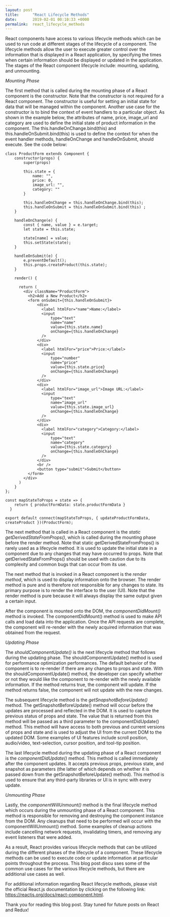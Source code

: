 ```yaml
---
layout: post
title:      "React Lifecycle Methods"
date:       2019-02-01 00:10:33 +0000
permalink:  react_lifecycle_methods
---
```



React components have access to various lifecycle methods which can be used to run code at different stages of the lifecycle of a component. The lifecycle methods allow the user to execute greater control over the information that is displayed in a React application, by specifying the times when certain information should be displayed or updated in the application. The stages of the React component lifecycle include: mounting, updating, and unmounting.

*Mounting Phase*

The first method that is called during the mounting phase of a React component is the constructor. Note that the constructor is not required for a React component. The constructor is useful for setting an initial state for data that will be managed within the component. Another use case for the constructor is to bind the context of event handlers to a particular object. As shown in the example below, the attributes of name, price, image_url and category are used to define the initial state of product information in the component. The this.handleOnChange.bind(this) and this.handleOnSubmit.bind(this) is used to define the context for when the event handler methods, handleOnChange and handleOnSubmit, should execute. See the code below:

```
class ProductForm extends Component {
    constructor(props) {
        super(props) 

        this.state = {
            name: "", 
            price: 0, 
            image_url: "", 
            category: ""
        }
        
        this.handleOnChange = this.handleOnChange.bind(this); 
        this.handleOnSubmit = this.handleOnSubmit.bind(this) ;
    }

    handleOnChange(e) {
        const { name, value } = e.target;
        let state = this.state;

        state[name] = value;
        this.setState(state);
    }

    handleOnSubmit(e) {
        e.preventDefault();
        this.props.createProduct(this.state);
    }    

    render() {

      return (
        <div className="ProductForm">
          <h2>Add a New Product</h2>
          <form onSubmit={this.handleOnSubmit}>
              <div>
                <label htmlFor="name">Name:</label>
                <input
                    type="text"
                    name="name"
                    value={this.state.name}
                    onChange={this.handleOnChange}
                />
              </div>
              <div>
                <label htmlFor="price">Price:</label>
                <input
                    type="number"
                    name="price"
                    value={this.state.price}
                    onChange={this.handleOnChange}
                />
              </div>
              <div>
                <label htmlFor="image_url">Image URL:</label>
                <input
                    type="text"
                    name="image_url"
                    value={this.state.image_url}
                    onChange={this.handleOnChange}                
                />
              </div>
              <div>
                <label htmlFor="category">Category:</label>
                <input
                    type="text"
                    name="category"
                    value={this.state.category}
                    onChange={this.handleOnChange}
                />
              </div>
              <br />
              <button type="submit">Submit</button>
          </form>
        </div>
      )
    }
};
  
const mapStateToProps = state => {
    return { productFormData: state.productFormData }
  }

export default connect(mapStateToProps, { updateProductFormData, createProduct })(ProductForm);
```

The next method that is called in a React component is the *static getDerivedStateFromProps()*, which is called during the mounting phase before the render method. Note that static getDerivedStateFromProps() is rarely used as a lifecycle method. It is used to update the initial state in a component due to any changes that may have occurred to props. Note that getDerivedStateFromProps() should be used with caution due to its complexity and common bugs that can occur from its use.

The next method that is invoked in a React component is the *render method*, which is used to display information onto the browser. The render method is pure and is therefore not responsible for any changes to state. Its primary purpose is to render the interface to the user (UI). Note that the render method is pure because it will always display the same output given a certain input.

After the component is mounted onto the DOM, the *componentDidMount()* method is invoked. The componentDidMount() method is used to make API calls and load data into the application. Once the API requests are complete, the component will re-render with the newly acquired information that was obtained from the request. 

*Updating Phase*

The *shouldComponentUpdate()* is the next lifecycle method that follows during the updating phase. The shouldComponentUpdate() method is used for performance optimization performances. The default behavior of the component is to re-render if there are any changes to props and state. With the shouldComponentUpdate() method, the developer can specify whether or not they would like the component to re-render with the newly available information. If the method returns true, the component will update. If the method returns false, the component will not update with the new changes. 

The subsequent lifecycle method is the *getSnapshotBeforeUpdate()* method. The getSnapshotBeforeUpdate() method will occur before the updates are processed and reflected in the DOM. It is used to capture the previous status of props and state. The value that is returned from this method will be passed as a third parameter to the componentDidUpdate() method. This method will have access to both previous and current versions of props and state and is used to adjust the UI from the current DOM to the updated DOM. Some examples of UI features include scroll position, audio/video, text-selection, cursor position, and tool-tip position.

The last lifecycle method during the updating phase of a React component is the *componentDidUpdate()* method. This method is called immediately after the component updates. It accepts previous props, previous state, and snapshot as parameters (the latter of which depends on whether it is passed down from the getSnapshotBeforeUpdate() method). This method is used to ensure that any third-party libraries or UI is in sync with every update. 

*Unmounting Phase*

Lastly, the *componentWillUnmount()* method is the final lifecycle method which occurs during the unmounting phase of a React component. This method is responsible for removing and destroying the component instance from the DOM. Any cleanups that need to be performed will occur with the componentWillUnmount() method. Some examples of cleanup actions include cancelling network requests, invalidating timers, and removing any event listeners that were added.

As a result, React provides various lifecycle methods that can be utilized during the different phases of the lifecycle of a component. These lifecycle methods can be used to execute code or update information at particular points throughout the process. This blog post discu
sses some of the common use cases for the various lifecycle methods, but there are additional use cases as well.

For additional information regarding React lifecycle methods, please visit the official React.js documentation by clicking on the following link: https://reactjs.org/docs/react-component.html. 

Thank you for reading this blog post. Stay tuned for future posts on React and Redux!
 



